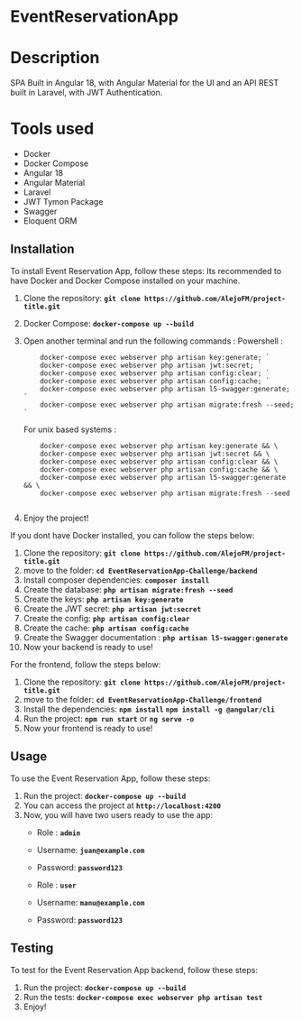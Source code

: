 # EventReservationApp

# Description
SPA Built in Angular 18, with Angular Material for the UI and an API REST built in Laravel, with JWT Authentication.

# Tools used
- Docker
- Docker Compose
- Angular 18
- Angular Material
- Laravel
- JWT Tymon Package
- Swagger
- Eloquent ORM

## **Installation**

To install Event Reservation App, follow these steps:
Its recommended to have Docker and Docker Compose installed on your machine.

1. Clone the repository: **`git clone https://github.com/AlejoFM/project-title.git`**
2. Docker Compose: **`docker-compose up --build`**
3. Open another terminal and run the following commands :
    Powershell :
    ```
        docker-compose exec webserver php artisan key:generate; `
        docker-compose exec webserver php artisan jwt:secret; `
        docker-compose exec webserver php artisan config:clear; `
        docker-compose exec webserver php artisan config:cache; `
        docker-compose exec webserver php artisan l5-swagger:generate; `
        docker-compose exec webserver php artisan migrate:fresh --seed; `
    ```
    For unix based systems : 
    ``` 
        docker-compose exec webserver php artisan key:generate && \
        docker-compose exec webserver php artisan jwt:secret && \
        docker-compose exec webserver php artisan config:clear && \
        docker-compose exec webserver php artisan config:cache && \
        docker-compose exec webserver php artisan l5-swagger:generate && \
        docker-compose exec webserver php artisan migrate:fresh --seed 
        
    ```

4. Enjoy the project!

If you dont have Docker installed, you can follow the steps below:

1. Clone the repository: **`git clone https://github.com/AlejoFM/project-title.git`**
2. move to the folder: **`cd EventReservationApp-Challenge/backend`**
3. Install composer dependencies: **`composer install`**
4. Create the database: **`php artisan migrate:fresh --seed`**
5. Create the keys: **`php artisan key:generate`**
6. Create the JWT secret: **`php artisan jwt:secret`**
7. Create the config: **`php artisan config:clear`**
8. Create the cache: **`php artisan config:cache`**
9. Create the Swagger documentation : **`php artisan l5-swagger:generate`**
9. Now your backend is ready to use!

For the frontend, follow the steps below:

1. Clone the repository: **`git clone https://github.com/AlejoFM/project-title.git`**
2. move to the folder: **`cd EventReservationApp-Challenge/frontend`**
3. Install the dependencies: **`npm install`**
                             **`npm install -g @angular/cli`**
4. Run the project: **`npm run start`** or **`ng serve -o`**
5. Now your frontend is ready to use!

## **Usage**

To use the Event Reservation App, follow these steps:

1. Run the project: **`docker-compose up --build`**
2. You can access the project at **`http://localhost:4200`**
3. Now, you will have two users ready to use the app:
    - Role : **`admin`**
    - Username: **`juan@example.com`**
    - Password: **`password123`**

    - Role : **`user`**
    - Username: **`manu@example.com`**
    - Password: **`password123`**

## **Testing**

To test for the Event Reservation App backend, follow these steps:

1. Run the project: **`docker-compose up --build`**
2. Run the tests: **`docker-compose exec webserver php artisan test`**
3. Enjoy!